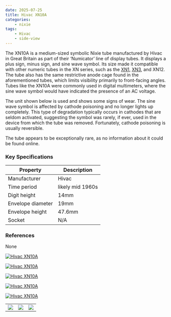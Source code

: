 ```yaml
---
date: 2025-07-25
title: Hivac XN10A
categories:
    - nixie
tags:
    - Hivac
    - side-view
---
```


The XN10A is a medium-sized symbolic Nixie tube manufactured by Hivac in Great Britain as part of their ‘Numicator’ line of display tubes. It displays a plus sign, minus sign, and sine wave symbol. Its size made it compatible with other numeric tubes in the XN series, such as the [XN1](/nixie/hivac-xn1/), [XN3](/nixie/hivac-xn3/), and XN12. The tube also has the same restrictive anode cage found in the aforementioned tubes, which limits visibility primarily to front-facing angles. Tubes like the XN10A were commonly used in digital multimeters, where the sine wave symbol would have indicated the presence of an AC voltage.

The unit shown below is used and shows some signs of wear. The sine wave symbol is affected by cathode poisoning and no longer lights up completely. This type of degradation typically occurs in cathodes that are seldom activated, suggesting the symbol was rarely, if ever, used in the device from which the tube was removed. Fortunately, cathode poisoning is usually reversible.

The tube appears to be exceptionally rare, as no information about it could be found online.

### Key Specifications

| Property          | Description      |
|-------------------|------------------|
| Manufacturer      | Hivac            |
| Time period       | likely mid 1960s |
| Digit height      | 14mm             |
| Envelope diameter | 19mm             |
| Envelope height   | 47.6mm           |
| Socket            | N/A              |

### References

None

[![Hivac XN10A](assets/1.jpg)](assets/1.jpg)

[![Hivac XN10A](assets/2.jpg)](assets/2.jpg)

[![Hivac XN10A](assets/3.jpg)](assets/3.jpg)

[![Hivac XN10A](assets/4.jpg)](assets/4.jpg)

[![Hivac XN10A](assets/5.jpg)](assets/5.jpg)

<table>
    <tr>
        <td>
            <a href="assets/6.jpg">
                <img src="assets/6.jpg">
            </a>
        </td>
        <td>
            <a href="assets/7.jpg">
                <img src="assets/7.jpg">
            </a>
        </td>
        <td>
            <a href="assets/8.jpg">
                <img src="assets/8.jpg">
            </a>
        </td>
    </tr>
</table>